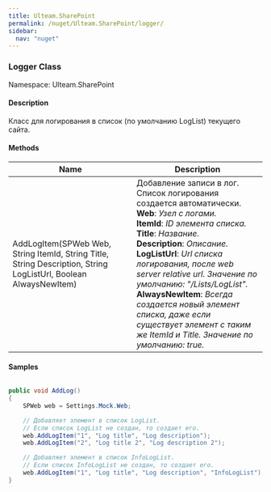 ```yaml
---
title: Ulteam.SharePoint 
permalink: /nuget/Ulteam.SharePoint/logger/
sidebar:
  nav: "nuget"
---
```


### Logger Class
Namespace: Ulteam.SharePoint

#### Description
Класс для логирования в список (по умолчанию LogList) текущего сайта.


#### Methods

| Name | Description |
|-|-|
| AddLogItem(SPWeb Web, String ItemId, String Title, String Description, String LogListUrl, Boolean AlwaysNewItem) | Добавление записи в лог.             Список логирования создается автоматически.  <br> **Web**: *Узел с логами.*  <br> **ItemId**: *ID элемента списка.*  <br> **Title**: *Название.*  <br> **Description**: *Описание.*  <br> **LogListUrl**: *Url списка логирования, после web server relative url. Значение по умолчанию: "/Lists/LogList".*  <br> **AlwaysNewItem**: *Всегда создается новый элемент списка, даже если существует элемент с таким же ItemId и Title. Значение по умолчанию: true.*  |

#### Samples
```csharp

public void AddLog()
{
    SPWeb web = Settings.Mock.Web;

    // Добавляет элемент в список LogList.
    // Если список LogList не создан, то создает его.
    web.AddLogItem("1", "Log title", "Log description");
    web.AddLogItem("2", "Log title 2", "Log description 2");

    // Добавляет элемент в список InfoLogList.
    // Если список InfoLogList не создан, то создает его.
    web.AddLogItem("1", "Log title", "Log description", "InfoLogList");
}
```

